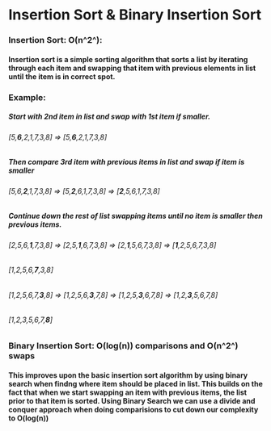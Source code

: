 # Insertion Sort & Binary Insertion Sort
### Insertion Sort: O(n^2^):
#### Insertion sort is a simple sorting algorithm that sorts a list by iterating through each item and swapping that item with previous elements in list until the item is in correct spot.
### Example:
##### Start with 2nd item in list and swap with 1st item if smaller.
###### [5,**6**,2,1,7,3,8] => [5,**6**,2,1,7,3,8]
##### Then compare 3rd item with previous items in list and swap if item is smaller 
###### [5,6,**2**,1,7,3,8] => [5,**2**,6,1,7,3,8] => [**2**,5,6,1,7,3,8]
##### Continue down the rest of list swapping items until no item is smaller then previous items.
###### [2,5,6,**1**,7,3,8] => [2,5,**1**,6,7,3,8] => [2,**1**,5,6,7,3,8] => [**1**,2,5,6,7,3,8]
###### [1,2,5,6,**7**,3,8]
###### [1,2,5,6,7,**3**,8] => [1,2,5,6,**3**,7,8] => [1,2,5,**3**,6,7,8] => [1,2,**3**,5,6,7,8]
###### [1,2,3,5,6,7,**8**]
### Binary Insertion Sort: O(log(n)) comparisons and O(n^2^) swaps
#### This improves upon the basic insertion sort algorithm by using binary search when findng where item should be placed in list. This builds on the fact that when we start swapping an item with previous items, the list prior to that item is sorted. Using Binary Search we can use a divide and conquer approach when doing comparisions to cut down our complexity to O(log(n))
